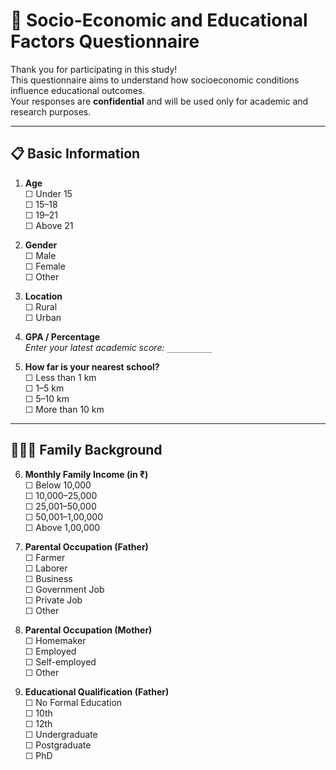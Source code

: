 # 🧮 Socio-Economic and Educational Factors Questionnaire

Thank you for participating in this study!  
This questionnaire aims to understand how socioeconomic conditions influence educational outcomes.  
Your responses are **confidential** and will be used only for academic and research purposes.

---

## 📋 Basic Information

1. **Age**  
   ☐ Under 15  
   ☐ 15–18  
   ☐ 19–21  
   ☐ Above 21  

2. **Gender**  
   ☐ Male  
   ☐ Female  
   ☐ Other  

3. **Location**  
   ☐ Rural  
   ☐ Urban  

4. **GPA / Percentage**  
   _Enter your latest academic score:_ `__________`

5. **How far is your nearest school?**  
   ☐ Less than 1 km  
   ☐ 1–5 km  
   ☐ 5–10 km  
   ☐ More than 10 km  

---

## 👨‍👩‍👧 Family Background

6. **Monthly Family Income (in ₹)**  
   ☐ Below 10,000  
   ☐ 10,000–25,000  
   ☐ 25,001–50,000  
   ☐ 50,001–1,00,000  
   ☐ Above 1,00,000  

7. **Parental Occupation (Father)**  
   ☐ Farmer  
   ☐ Laborer  
   ☐ Business  
   ☐ Government Job  
   ☐ Private Job  
   ☐ Other  

8. **Parental Occupation (Mother)**  
   ☐ Homemaker  
   ☐ Employed  
   ☐ Self-employed  
   ☐ Other  

9. **Educational Qualification (Father)**  
    ☐ No Formal Education  
    ☐ 10th  
    ☐ 12th  
    ☐ Undergraduate  
    ☐ Postgraduate  
    ☐ PhD  
